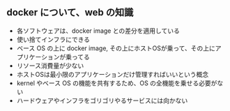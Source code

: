 ## docker について、web の知識

 - 各ソフトウェアは、docker image との差分を適用している
 - 使い捨てインフラにできる
 - ベース OS の上に docker image, その上にホストOSが乗って、その上にアプリケーションが乗ってる
 - リソース消費量が少ない
 - ホストOSは最小限のアプリケーションだけ管理すればいいという概念
 - kernel やベース OS の機能を共有するため、OS の全機能を乗せる必要がない
 - ハードウェアやインフラをゴリゴリやるサービスには向かない
